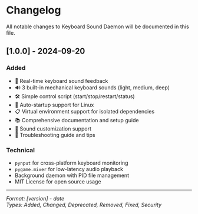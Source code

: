 # Changelog

All notable changes to Keyboard Sound Daemon will be documented in this file.

## [1.0.0] - 2024-09-20

### Added
- 🎵 Real-time keyboard sound feedback
- 🔊 3 built-in mechanical keyboard sounds (light, medium, deep)
- 🛠️ Simple control script (start/stop/restart/status)
- 🔄 Auto-startup support for Linux
- 📋 Virtual environment support for isolated dependencies
- 📚 Comprehensive documentation and setup guide
- 🎨 Sound customization support
- 🔧 Troubleshooting guide and tips

### Technical
- `pynput` for cross-platform keyboard monitoring
- `pygame.mixer` for low-latency audio playback
- Background daemon with PID file management
- MIT License for open source usage

---

*Format: [version] - date*  
*Types: Added, Changed, Deprecated, Removed, Fixed, Security*
